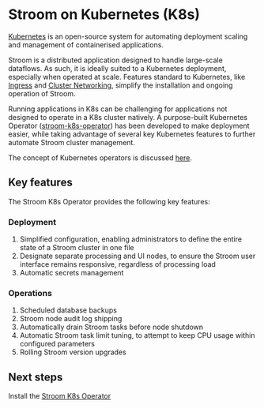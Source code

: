 # Stroom on Kubernetes (K8s)

[Kubernetes](https://kubernetes.io/) is an open-source system for automating deployment scaling and management of containerised applications.

Stroom is a distributed application designed to handle large-scale dataflows. As such, it is ideally suited to a Kubernetes deployment, especially when operated at scale. Features standard to Kubernetes, like [Ingress](https://kubernetes.io/docs/concepts/services-networking/ingress/) and [Cluster Networking](https://kubernetes.io/docs/concepts/cluster-administration/networking/), simplify the installation and ongoing operation of Stroom.

Running applications in K8s can be challenging for applications not designed to operate in a K8s cluster natively. A purpose-built Kubernetes Operator ([stroom-k8s-operator](https://github.com/p-kimberley/stroom-k8s-operator)) has been developed to make deployment easier, while taking advantage of several key Kubernetes features to further automate Stroom cluster management.

The concept of Kubernetes operators is discussed [here](https://kubernetes.io/docs/concepts/extend-kubernetes/operator/).

## Key features

The Stroom K8s Operator provides the following key features:

### Deployment

1. Simplified configuration, enabling administrators to define the entire state of a Stroom cluster in one file
1. Designate separate processing and UI nodes, to ensure the Stroom user interface remains responsive, regardless of processing load
1. Automatic secrets management

### Operations

1. Scheduled database backups
1. Stroom node audit log shipping
1. Automatically drain Stroom tasks before node shutdown
1. Automatic Stroom task limit tuning, to attempt to keep CPU usage within configured parameters
1. Rolling Stroom version upgrades

## Next steps

Install the [Stroom K8s Operator](install-operator.md)